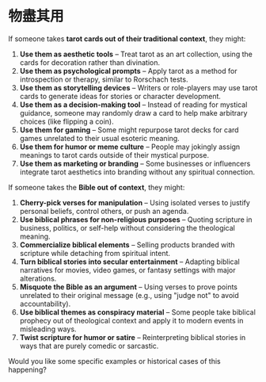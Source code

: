 # 物盡其用

If someone takes **tarot cards out of their traditional context**, they might:  

1. **Use them as aesthetic tools** – Treat tarot as an art collection, using the cards for decoration rather than divination.  
2. **Use them as psychological prompts** – Apply tarot as a method for introspection or therapy, similar to Rorschach tests.  
3. **Use them as storytelling devices** – Writers or role-players may use tarot cards to generate ideas for stories or character development.  
4. **Use them as a decision-making tool** – Instead of reading for mystical guidance, someone may randomly draw a card to help make arbitrary choices (like flipping a coin).  
5. **Use them for gaming** – Some might repurpose tarot decks for card games unrelated to their usual esoteric meaning.  
6. **Use them for humor or meme culture** – People may jokingly assign meanings to tarot cards outside of their mystical purpose.  
7. **Use them as marketing or branding** – Some businesses or influencers integrate tarot aesthetics into branding without any spiritual connection.  

If someone takes the **Bible out of context**, they might:  

1. **Cherry-pick verses for manipulation** – Using isolated verses to justify personal beliefs, control others, or push an agenda.  
2. **Use biblical phrases for non-religious purposes** – Quoting scripture in business, politics, or self-help without considering the theological meaning.  
3. **Commercialize biblical elements** – Selling products branded with scripture while detaching from spiritual intent.  
4. **Turn biblical stories into secular entertainment** – Adapting biblical narratives for movies, video games, or fantasy settings with major alterations.  
5. **Misquote the Bible as an argument** – Using verses to prove points unrelated to their original message (e.g., using "judge not" to avoid accountability).  
6. **Use biblical themes as conspiracy material** – Some people take biblical prophecy out of theological context and apply it to modern events in misleading ways.  
7. **Twist scripture for humor or satire** – Reinterpreting biblical stories in ways that are purely comedic or sarcastic.  

Would you like some specific examples or historical cases of this happening?
